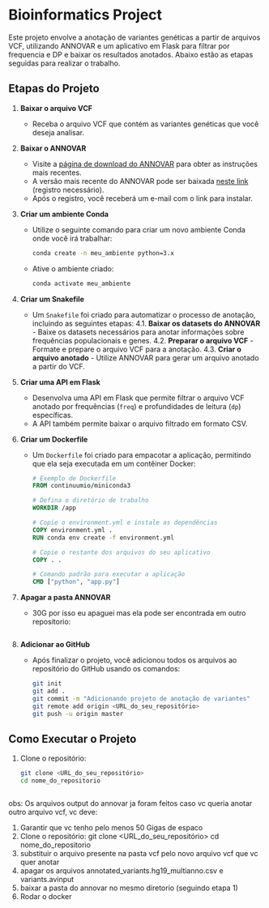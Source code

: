 # Bioinformatics Project

Este projeto envolve a anotação de variantes genéticas a partir de arquivos VCF, utilizando ANNOVAR e um aplicativo em Flask para filtrar por frequencia e DP e baixar os resultados anotados. Abaixo estão as etapas seguidas para realizar o trabalho. 

## Etapas do Projeto

1. **Baixar o arquivo VCF**
   - Receba o arquivo VCF que contém as variantes genéticas que você deseja analisar.

2. **Baixar o ANNOVAR**
   - Visite a [página de download do ANNOVAR](https://annovar.openbioinformatics.org/en/latest/user-guide/download/) para obter as instruções mais recentes.
   - A versão mais recente do ANNOVAR pode ser baixada [neste link](https://www.openbioinformatics.org/annovar/annovar_download_form.php) (registro necessário).
   - Após o registro, você receberá um e-mail com o link para instalar.

3. **Criar um ambiente Conda**
   - Utilize o seguinte comando para criar um novo ambiente Conda onde você irá trabalhar:
     ```bash
     conda create -n meu_ambiente python=3.x
     ```
   - Ative o ambiente criado:
     ```bash
     conda activate meu_ambiente
     ```

4. **Criar um Snakefile**
   - Um `Snakefile` foi criado para automatizar o processo de anotação, incluindo as seguintes etapas:
     4.1. **Baixar os datasets do ANNOVAR**
         - Baixe os datasets necessários para anotar informações sobre frequências populacionais e genes.
     4.2. **Preparar o arquivo VCF**
         - Formate e prepare o arquivo VCF para a anotação.
     4.3. **Criar o arquivo anotado**
         - Utilize ANNOVAR para gerar um arquivo anotado a partir do VCF.

5. **Criar uma API em Flask**
   - Desenvolva uma API em Flask que permite filtrar o arquivo VCF anotado por frequências (`freq`) e profundidades de leitura (`dp`) específicas.
   - A API também permite baixar o arquivo filtrado em formato CSV.

6. **Criar um Dockerfile**
   - Um `Dockerfile` foi criado para empacotar a aplicação, permitindo que ela seja executada em um contêiner Docker:
     ```dockerfile
     # Exemplo de Dockerfile
     FROM continuumio/miniconda3

     # Defina o diretório de trabalho
     WORKDIR /app

     # Copie o environment.yml e instale as dependências
     COPY environment.yml .
     RUN conda env create -f environment.yml

     # Copie o restante dos arquivos do seu aplicativo
     COPY . .

     # Comando padrão para executar a aplicação
     CMD ["python", "app.py"]
     ```
7. **Apagar a pasta ANNOVAR**
   - 30G por isso eu apaguei mas ela pode ser encontrada em outro repositorio:

     ```
8. **Adicionar ao GitHub**
   - Após finalizar o projeto, você adicionou todos os arquivos ao repositório do GitHub usando os comandos:
     ```bash
     git init
     git add .
     git commit -m "Adicionando projeto de anotação de variantes"
     git remote add origin <URL_do_seu_repositório>
     git push -u origin master
     ```

## Como Executar o Projeto

1. Clone o repositório:
   ```bash
   git clone <URL_do_seu_repositório>
   cd nome_do_repositorio



obs: Os arquivos output do annovar ja foram feitos caso vc queria anotar outro arquivo vcf, vc deve:
1. Garantir que vc tenho pelo menos 50 Gigas de espaco
2. Clone o repositório:
   git clone <URL_do_seu_repositório>
   cd nome_do_repositorio
3. substituir o arquivo presente na pasta vcf pelo novo arquivo vcf que vc quer anotar
4. apagar os arquivos  annotated_variants.hg19_multianno.csv e variants.avinput
5. baixar a pasta do annovar no mesmo diretorio (seguindo etapa 1)
6. Rodar o docker 


